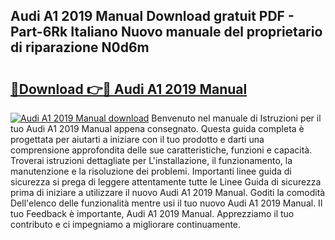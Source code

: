 ## Audi A1 2019 Manual Download gratuit PDF - Part-6Rk Italiano Nuovo manuale del proprietario di riparazione N0d6m

# <h2><a href="http://dfb0hi.blite.top/?on=Audi+A1+2019+Manual">🔗Download 👉🔴 Audi A1 2019 Manual</a></h2>

[![Audi A1 2019 Manual download](https://i.imgur.com/lujVjoI.png)](http://dfb0hi.blite.top/?on=Audi+A1+2019+Manual)
Benvenuto nel manuale di Istruzioni per il tuo Audi A1 2019 Manual appena consegnato. Questa guida completa è progettata per aiutarti a iniziare con il tuo prodotto e darti una comprensione approfondita delle sue caratteristiche, funzioni e capacità. Troverai istruzioni dettagliate per L'installazione, il funzionamento, la manutenzione e la risoluzione dei problemi. Importanti linee guida di sicurezza si prega di leggere attentamente tutte le Linee Guida di sicurezza prima di iniziare a utilizzare il nuovo Audi A1 2019 Manual. Goditi la comodità Dell'elenco delle funzionalità mentre usi il tuo nuovo Audi A1 2019 Manual. Il tuo Feedback è importante, Audi A1 2019 Manual. Apprezziamo il tuo contributo e ci impegniamo a migliorare continuamente.
